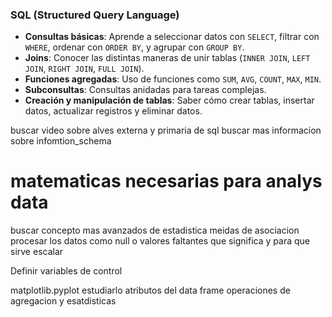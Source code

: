 ### **SQL (Structured Query Language)**

- **Consultas básicas**: Aprende a seleccionar datos con `SELECT`, filtrar con `WHERE`, ordenar con `ORDER BY`, y agrupar con `GROUP BY`.
- **Joins**: Conocer las distintas maneras de unir tablas (`INNER JOIN`, `LEFT JOIN`, `RIGHT JOIN`, `FULL JOIN`).
- **Funciones agregadas**: Uso de funciones como `SUM`, `AVG`, `COUNT`, `MAX`, `MIN`.
- **Subconsultas**: Consultas anidadas para tareas complejas.
- **Creación y manipulación de tablas**: Saber cómo crear tablas, insertar datos, actualizar registros y eliminar datos.

buscar video sobre alves externa y primaria de sql
buscar mas informacion sobre infomtion_schema

# matematicas necesarias para analys data 

buscar concepto mas avanzados de estadistica 
meidas de asociacion 
procesar los datos como null o valores faltantes
que significa y para que sirve escalar

Definir variables de control

matplotlib.pyplot estudiarlo
atributos del data frame
operaciones de agregacion y esatdisticas
